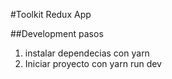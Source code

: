 #Toolkit Redux App


##Development pasos

1. instalar dependecias con yarn 
2. Iniciar proyecto con yarn run dev